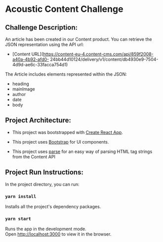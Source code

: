 # Acoustic Content Challenge

## Challenge Description:

An article has been created in our Content product. You can retrieve the JSON representation using 
the API url:

* [Content URL](https://content-eu-4.content-cms.com/api/859f2008-a40a-4b92-afd0-
24bb44d10124/delivery/v1/content/db4930e9-7504-4d9d-ae6c-33facca754d1)

The Article includes elements represented within the JSON:
* heading
* mainImage
* author
* date
* body
## Project Architecture:

* This project was bootstrapped with [Create React App](https://github.com/facebook/create-react-app).

* This project uses [Bootstrap](https://react-bootstrap-v4.netlify.app/components/alerts) for UI components.

* This project uses [parse](https://github.com/remarkablemark/html-react-parser) for an easy way of parsing HTML tag strings from the Content API
## Project Run Instructions:

In the project directory, you can run:
### `yarn install`

Installs all the project's dependency packages.

### `yarn start`

Runs the app in the development mode.\
Open [http://localhost:3000](http://localhost:3000) to view it in the browser.


